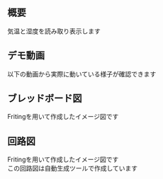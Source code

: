 ## 概要
気温と湿度を読み取り表示します　　

## デモ動画
以下の動画から実際に動いている様子が確認できます　　



## ブレッドボード図
Fritingを用いて作成したイメージ図です　


## 回路図
Fritingを用いて作成したイメージ図です  
この回路図は自動生成ツールで作成しています
